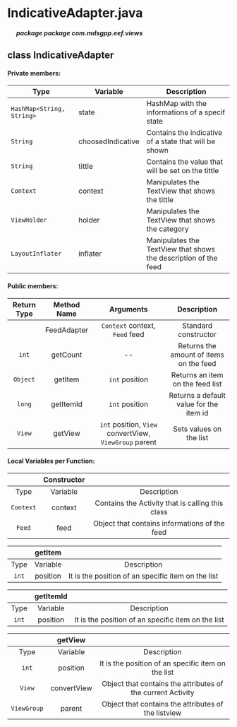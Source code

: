# IndicativeAdapter.java

##### &nbsp;&nbsp;&nbsp;&nbsp;&nbsp;&nbsp;package package com.mdsgpp.eef.views

## class IndicativeAdapter

#### Private members:

| Type     | Variable                     | Description                     |
|----------|------------------------------|---------------------------------|
| `HashMap<String, String>` | state | HashMap with the informations of a specif state |
| `String` | choosedIndicative | Contains the indicative of a state that will be shown  |
| `String` | tittle | Contains the value that will be set on the tittle |
| `Context` | context | Manipulates the TextView that shows the tittle |
| `ViewHolder` | holder | Manipulates the TextView that shows the category |
| `LayoutInflater` | inflater | Manipulates the TextView that shows the description of the feed |

#### Public members:

| Return Type | Method Name | Arguments | Description |
|:-----------:|:------------:|:---------:|:----------:|
|  | FeedAdapter | `Context` context, `Feed` feed | Standard constructor |
| `int` | getCount | -- | Returns the amount of items on the feed |
| `Object` | getItem | `int` position | Returns an item on the feed list |
| `long` | getItemId | `int` position | Returns a default value for the item id |
| `View` | getView | `int` position, `View` convertView, `ViewGroup` parent | Sets values on the list |


#### Local Variables per Function:

|          |          Constructor          |                                                   |
|:--------:|:-----------------------------:|:-------------------------------------------------:|
|   Type   |            Variable           |                    Description                    |
| `Context` | context                     | Contains the Activity that is calling this class |
| `Feed` | feed                     | Object that contains informations of the feed |

|          |          getItem          |                                                   |
|:--------:|:-----------------------------:|:-------------------------------------------------:|
|   Type   |            Variable           |                    Description                    |
| `int` | position                     | It is the position of an specific item on the list |

|          |          getItemId          |                                                   |
|:--------:|:-----------------------------:|:-------------------------------------------------:|
|   Type   |            Variable           |                    Description                    |
| `int` | position                     | It is the position of an specific item on the list |

|          |          getView          |                                                   |
|:--------:|:-----------------------------:|:-------------------------------------------------:|
|   Type   |            Variable           |                    Description                    |
| `int` | position                     | It is the position of an specific item on the list |
| `View` | convertView                     | Object that contains the attributes of the current Activity |
| `ViewGroup` | parent                     | Object that contains the attributes of the listview |
